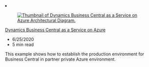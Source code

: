 <!-- This file is automatically generated by build/architectures/build_index.py. Any updates will be lost. -->

<!-- markdownlint-disable MD033 -->

<li class="grid-item item-column" data-categories="Compute ">
<article class="card">
    <div class="card-header has-margin-bottom-none" aria-hidden="true">
        <figure class="image diagram has-height-175 has-overflow-hidden level">
            <a href="/azure/architecture/solution-ideas/articles/business-central"><img src="/azure/architecture/browse/thumbs/business-central.png" class="diagram" alt="Thumbnail of Dynamics Business Central as a Service on Azure Architectural Diagram." data-linktype="relative-path"></a>
        </figure>
    </div>
    <div class="card-content">
        <a class="card-content-title has-margin-top-none" href="/azure/architecture/solution-ideas/articles/business-central">
            <p>Dynamics Business Central as a Service on Azure</p>
        </a>
        <ul class="card-content-metadata">
            <li>6/25/2020</li>
            <li>5 min read</li>
        </ul>
        <p class="card-content-description">This example shows how to establish the production environment for Business Central in partner private Azure environment.</p>
        <div class="bottom-to-top-fade is-hidden-mobile"></div>
    </div>
</article>
</li>
